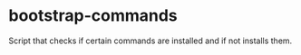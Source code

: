 # bootstrap-commands
Script that checks if certain commands are installed and if not installs them.
